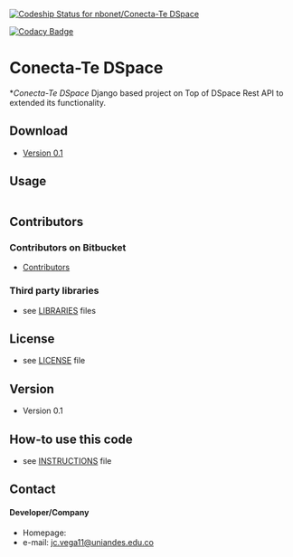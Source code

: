 [ ![Codeship Status for nbonet/Conecta-Te DSpace](https://codeship.com/projects/7fe996f0-5258-0133-d3c9-26effc6ffe4b/status?branch=master)](https://codeship.com/projects/108071)

[![Codacy Badge](https://api.codacy.com/project/badge/2a6781ba725d44f6aa2687ff277d5b04)](https://www.codacy.com/app/ingfelipemendivelso/conecta-te-dspace)

Conecta-Te DSpace
======
**Conecta-Te DSpace* Django based project  on Top of DSpace Rest API to  extended its functionality.

## Download
* [Version 0.1](https://bitbucket.org/nbonet/conecta-te-dspace/get/2c6d98e4257d.zip)

## Usage
```$git clone https://bitbucket.org/nbonet/conecta-te-dspace.git
```

## Contributors

### Contributors on Bitbucket
* [Contributors](https://bitbucket.org/nbonet/conecta-te-dspace/commits/all)


### Third party libraries
* see [LIBRARIES](https://bitbucket.org/nbonet/conecta-te-dspace/src/572e52f1a71491789c9a583c8b570a3530cab964/LIBRARIES.md?at=master&fileviewer=file-view-default) files

## License
* see [LICENSE]() file

## Version
* Version 0.1

## How-to use this code
* see [INSTRUCTIONS]() file

## Contact
#### Developer/Company
* Homepage:
* e-mail: jc.vega11@uniandes.edu.co